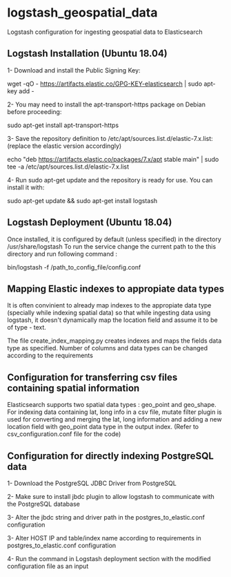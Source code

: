 # logstash_geospatial_data
Logstash configuration for ingesting geospatial data to Elasticsearch 

## Logstash Installation (Ubuntu 18.04)
1- Download and install the Public Signing Key:

wget -qO - https://artifacts.elastic.co/GPG-KEY-elasticsearch | sudo apt-key add -

2- You may need to install the apt-transport-https package on Debian before proceeding:

sudo apt-get install apt-transport-https

3- Save the repository definition to /etc/apt/sources.list.d/elastic-7.x.list: (replace the elastic version accordingly)

echo "deb https://artifacts.elastic.co/packages/7.x/apt stable main" | sudo tee -a /etc/apt/sources.list.d/elastic-7.x.list

4- Run sudo apt-get update and the repository is ready for use. You can install it with:

sudo apt-get update && sudo apt-get install logstash

## Logstash Deployment (Ubuntu 18.04)

 Once installed, it is configured by default (unless specified) in the directory /usr/share/logstash
To run the service change the current path to the this directory and run following command : 

bin/logstash -f /path_to_config_file/config.conf

## Mapping Elastic indexes to appropiate data types 

It is often convinient to already map indexes to the appropiate data type (specially while indexing spatial data) so that while ingesting data using logstash, it doesn't dynamically map the location field and assume it to be of type - text. 

The file create_index_mapping.py creates indexes and maps the fields data type as specified. Number of columns and data types can  be changed according to the requirements   


## Configuration for transferring csv files containing spatial information 

Elasticsearch supports two spatial data types : geo_point and geo_shape.
For indexing data containing lat, long info in a csv file, mutate filter plugin is used  for converting and merging the lat, long information and adding a new location field with geo_point data type in the output index. (Refer to csv_configuration.conf file for the code)  

## Configuration for directly indexing PostgreSQL data 
 
 1- Download the PostgreSQL JDBC Driver from PostgreSQL
 
 2- Make sure to install jbdc plugin to allow logstash to communicate with the PostgreSQL database
 
 3- Alter the jbdc string and driver path in the postgres_to_elastic.conf configuration
 
 3- Alter HOST IP and table/index name according to requirements in postgres_to_elastic.conf configuration
 
 4- Run the command in Logstash deployment section with the modified configuration file as an input
